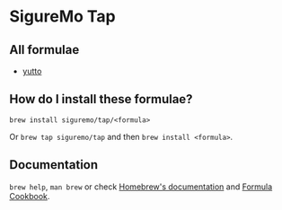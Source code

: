 # SigureMo Tap

## All formulae

-  [yutto](https://github.com/SigureMo/yutto)

## How do I install these formulae?

`brew install siguremo/tap/<formula>`

Or `brew tap siguremo/tap` and then `brew install <formula>`.

## Documentation

`brew help`, `man brew` or check [Homebrew's documentation](https://docs.brew.sh) and [Formula Cookbook](https://docs.brew.sh/Formula-Cookbook).
